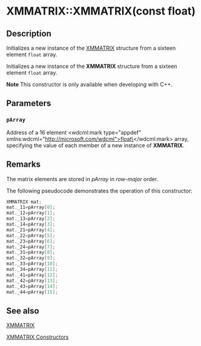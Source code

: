 # XMMATRIX::XMMATRIX(const float)

## Description

Initializes a new instance of the [XMMATRIX](https://learn.microsoft.com/windows/desktop/api/directxmath/ns-directxmath-xmmatrix) structure from a sixteen element `float` array.

Initializes a new instance of the **XMMATRIX** structure from a sixteen element `float` array.

**Note** This constructor is only available when developing with C++.

## Parameters

### `pArray`

Address of a 16 element \<wdcml:mark type="appdef" xmlns:wdcml="http://microsoft.com/wdcml">float\</wdcml:mark> array, specifying the value of each member of a new instance of **XMMATRIX**.

## Remarks

The matrix elements are stored in *pArray* in *row-major* order.

The following pseudocode demonstrates the operation of this constructor:

```cpp
XMMATRIX mat;
mat._11=pArray[0];
mat._12=pArray[1];
mat._13=pArray[2];
mat._14=pArray[3];
mat._21=pArray[4];
mat._22=pArray[5];
mat._23=pArray[6];
mat._24=pArray[7];
mat._31=pArray[8];
mat._32=pArray[9];
mat._33=pArray[10];
mat._34=pArray[11];
mat._41=pArray[12];
mat._42=pArray[13];
mat._43=pArray[14];
mat._44=pArray[15];
```

## See also

[XMMATRIX](https://learn.microsoft.com/windows/desktop/api/directxmath/ns-directxmath-xmmatrix)

[XMMATRIX Constructors](https://learn.microsoft.com/windows/desktop/dxmath/xmmatrix-ctor)